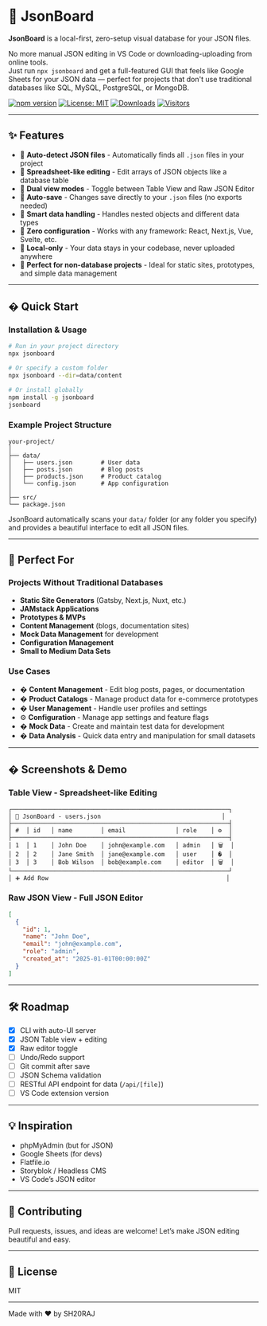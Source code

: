 # 🧩 JsonBoard

**JsonBoard** is a local-first, zero-setup visual database for your JSON files.

No more manual JSON editing in VS Code or downloading-uploading from online tools.  
Just run `npx jsonboard` and get a full-featured GUI that feels like Google Sheets for your JSON data — perfect for projects that don't use traditional databases like SQL, MySQL, PostgreSQL, or MongoDB.

[![npm version](https://badge.fury.io/js/jsonboard.svg)](https://badge.fury.io/js/jsonboard)
[![License: MIT](https://img.shields.io/badge/License-MIT-yellow.svg)](https://opensource.org/licenses/MIT)
[![Downloads](https://img.shields.io/npm/dm/jsonboard.svg)](https://www.npmjs.com/package/jsonboard)
[![Visitors](https://api.visitorbadge.io/api/visitors?path=https%3A%2F%2Fgithub.com%2FSH20RAJ%2Fjsonboard&countColor=%23263759&style=plastic)](https://visitorbadge.io/status?path=https%3A%2F%2Fgithub.com%2FSH20RAJ%2Fjsonboard)

---

## ✨ Features

- 📁 **Auto-detect JSON files** - Automatically finds all `.json` files in your project
- 📝 **Spreadsheet-like editing** - Edit arrays of JSON objects like a database table
- 🔀 **Dual view modes** - Toggle between Table View and Raw JSON Editor
- 💾 **Auto-save** - Changes save directly to your `.json` files (no exports needed)
- 🧠 **Smart data handling** - Handles nested objects and different data types
- 🚀 **Zero configuration** - Works with any framework: React, Next.js, Vue, Svelte, etc.
- 🔐 **Local-only** - Your data stays in your codebase, never uploaded anywhere
- 🎯 **Perfect for non-database projects** - Ideal for static sites, prototypes, and simple data management

---

## � Quick Start

### Installation & Usage

```bash
# Run in your project directory
npx jsonboard

# Or specify a custom folder
npx jsonboard --dir=data/content

# Or install globally
npm install -g jsonboard
jsonboard
```

### Example Project Structure

```
your-project/
│
├── data/
│   ├── users.json        # User data
│   ├── posts.json        # Blog posts
│   ├── products.json     # Product catalog
│   └── config.json       # App configuration
│
├── src/
└── package.json
```

JsonBoard automatically scans your `data/` folder (or any folder you specify) and provides a beautiful interface to edit all JSON files.

---

## 🎯 Perfect For

### Projects Without Traditional Databases
- **Static Site Generators** (Gatsby, Next.js, Nuxt, etc.)
- **JAMstack Applications** 
- **Prototypes & MVPs**
- **Content Management** (blogs, documentation sites)
- **Mock Data Management** for development
- **Configuration Management**
- **Small to Medium Data Sets**

### Use Cases
- � **Content Management** - Edit blog posts, pages, or documentation
- � **Product Catalogs** - Manage product data for e-commerce prototypes
- � **User Management** - Handle user profiles and settings
- ⚙️ **Configuration** - Manage app settings and feature flags
- � **Mock Data** - Create and maintain test data for development
- � **Data Analysis** - Quick data entry and manipulation for small datasets

---

## �️ Screenshots & Demo

### Table View - Spreadsheet-like Editing
```
┌─────────────────────────────────────────────────────────────┐
│ 🧩 JsonBoard - users.json                                  │
├─────────────────────────────────────────────────────────────┤
│ #  │ id   │ name        │ email              │ role    │ ⚙️  │
├─────────────────────────────────────────────────────────────┤
│ 1  │ 1    │ John Doe    │ john@example.com   │ admin   │ 🗑️  │
│ 2  │ 2    │ Jane Smith  │ jane@example.com   │ user    │ �️  │
│ 3  │ 3    │ Bob Wilson  │ bob@example.com    │ editor  │ 🗑️  │
└─────────────────────────────────────────────────────────────┘
│ ➕ Add Row                                                  │
```

### Raw JSON View - Full JSON Editor
```json
[
  {
    "id": 1,
    "name": "John Doe",
    "email": "john@example.com",
    "role": "admin",
    "created_at": "2025-01-01T00:00:00Z"
  }
]
```

---

## 🛠 Roadmap

* [x] CLI with auto-UI server
* [x] JSON Table view + editing
* [x] Raw editor toggle
* [ ] Undo/Redo support
* [ ] Git commit after save
* [ ] JSON Schema validation
* [ ] RESTful API endpoint for data (`/api/[file]`)
* [ ] VS Code extension version

---

## 💡 Inspiration

* phpMyAdmin (but for JSON)
* Google Sheets (for devs)
* Flatfile.io
* Storyblok / Headless CMS
* VS Code’s JSON editor

---

## 🤝 Contributing

Pull requests, issues, and ideas are welcome!
Let’s make JSON editing beautiful and easy.

---

## 📜 License

MIT

---

Made with ❤️ by SH20RAJ
